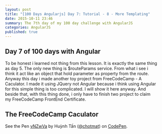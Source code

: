 ```yaml
---
layout: post
title: "[100 Days Angularjs] Day 7: Tutorial - 8 - More Templating"
date: 2015-10-11 23:46
summary: The 7th day of my 100 day challenge with AngularJS
categories: AngularJS
published: true
---
```



## Day 7 of 100 days with Angular

To be honest i learned not thing from this lesson. It is exactly the same thing as day 5. The only
new thing is $routeParams service. From what i see i think it act like an object that hold 
parameter as property from the route. Anyway this day i made another toy project from FreeCodeCamp - A
Caculator. I made it using JQuery not Angular because i think using Angular for this simple thing 
is too complicated. I will show it here anyway. And beside that, with this thing done, i only have 
to finish two project to claim my FreeCodeCamp FrontEnd Certificate.

## The FreeCodeCamp Caculator

<p data-height="540" data-theme-id="0" data-slug-hash="vNZwVa" data-default-tab="result" data-user="chotmat" class='codepen'>See the Pen <a href='http://codepen.io/chotmat/pen/vNZwVa/'>vNZwVa</a> by Huỳnh Tấn (<a href='http://codepen.io/chotmat'>@chotmat</a>) on <a href='http://codepen.io'>CodePen</a>.</p>
<script async src="//assets.codepen.io/assets/embed/ei.js"></script>
